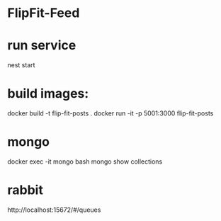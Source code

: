 # FlipFit-Feed

# run service
nest start
# build images: 
docker build -t flip-fit-posts .
docker run -it -p 5001:3000 flip-fit-posts

# mongo
docker exec -it mongo bash
mongo
show collections
# rabbit
 http://localhost:15672/#/queues
